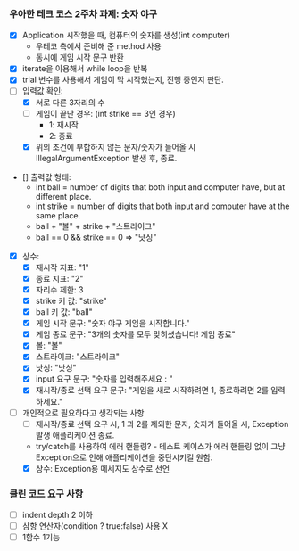 ### 우아한 테크 코스 2주차 과제: 숫자 야구
- [x] Application 시작했을 때, 컴퓨터의 숫자를 생성(int computer)
  - 우테코 측에서 준비해 준 method 사용
  - 동시에 게임 시작 문구 반환
- [x] iterate을 이용해서 while loop을 반복
- [x] trial 변수를 사용해서 게임이 막 시작했는지, 진행 중인지 판단.
- [ ] 입력값 확인:
    - [x] 서로 다른 3자리의 수
    - [ ] 게임이 끝난 경우: (int strike == 3인 경우)
        - 1: 재시작
        - 2: 종료
    - [x] 위의 조건에 부합하지 않는 문자/숫자가 들어올 시 IllegalArgumentException 발생 후, 종료.
- [] 출력값 형태:
    - int ball = number of digits that both input and computer have, but at different place.
    - int strike = number of digits that both input and computer have at the same place.
    - ball + "볼" + strike + "스트라이크"
    - ball == 0 && strike == 0 => "낫싱"
- [x] 상수:
    - [x] 재시작 지표: "1"
    - [x] 종료 지표: "2"
    - [x] 자리수 제한: 3
    - [x] strike 키 값: "strike"
    - [x] ball 키 값: "ball"
    - [x] 게임 시작 문구: "숫자 야구 게임을 시작합니다."
    - [x] 게임 종료 문구: "3개의 숫자를 모두 맞히셨습니다! 게임 종료"
    - [x] 볼: "볼"
    - [x] 스트라이크: "스트라이크"
    - [x] 낫싱: "낫싱"
    - [x] input 요구 문구: "숫자를 입력해주세요 : "
    - [x] 재시작/종료 선택 요구 문구: "게임을 새로 시작하려면 1, 종료하려면 2를 입력하세요."
- [ ] 개인적으로 필요하다고 생각되는 사항
    - [ ] 재시작/종료 선택 요구 시, 1 과 2를 제외한 문자, 숫자가 들어올 시, Exception 발생 애플리케이션 종료.
    - try/catch를 사용하여 에러 핸들링? - 테스트 케이스가 에러 핸들링 없이 그냥 Exception으로 인해 애플리케이션을 중단시키길 원함.
    - [x] 상수: Exception용 메세지도 상수로 선언

### 클린 코드 요구 사항
- [ ] indent depth 2 이하
- [ ] 삼항 연산자(condition ? true:false) 사용 X
- [ ] 1함수 1기능